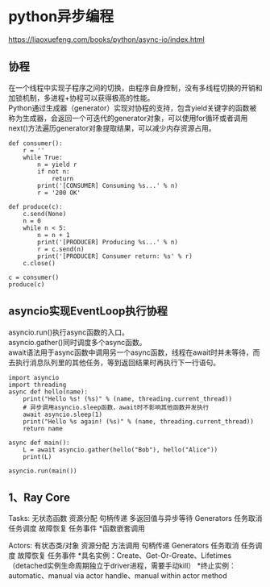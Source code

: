 # python异步编程
https://liaoxuefeng.com/books/python/async-io/index.html
## 协程
在一个线程中实现子程序之间的切换，由程序自身控制，没有多线程切换的开销和加锁机制，多进程+协程可以获得极高的性能。  
Python通过生成器（generator）实现对协程的支持，包含yield关键字的函数被称为生成器，会返回一个可迭代的generator对象，可以使用for循环或者调用next()方法遍历generator对象提取结果，可以减少内存资源占用。  
```
def consumer():
    r = ''
    while True:
        n = yield r
        if not n:
            return
        print('[CONSUMER] Consuming %s...' % n)
        r = '200 OK'

def produce(c):
    c.send(None)
    n = 0
    while n < 5:
        n = n + 1
        print('[PRODUCER] Producing %s...' % n)
        r = c.send(n)
        print('[PRODUCER] Consumer return: %s' % r)
    c.close()

c = consumer()
produce(c)
```
## asyncio实现EventLoop执行协程
asyncio.run()执行async函数的入口。  
asyncio.gather()同时调度多个async函数。  
await语法用于async函数中调用另一个async函数，线程在await时并未等待，而去执行消息队列里的其他任务，等到返回结果时再执行下一行语句。
```
import asyncio
import threading
async def hello(name):
    print("Hello %s! (%s)" % (name, threading.current_thread))
    # 异步调用asyncio.sleep函数，await时不影响其他函数并发执行
    await asyncio.sleep(1) 
    print("Hello %s again! (%s)" % (name, threading.current_thread))
    return name

async def main():
    L = await asyncio.gather(hello("Bob"), hello("Alice"))
    print(L)

asyncio.run(main())
```

## 1、Ray Core

Tasks: 
无状态函数
资源分配
句柄传递
多返回值与异步等待
Generators
任务取消
任务调度
故障恢复
任务事件
*函数嵌套调用

Actors:
有状态类/对象
资源分配
方法调用
句柄传递
Generators
任务取消
任务调度
故障恢复
任务事件
*具名实例：Create、Get-Or-Greate、Lifetimes（detached实例生命周期独立于driver进程，需要手动kill）
*终止实例：automatic、manual via actor handle、manual within actor method
